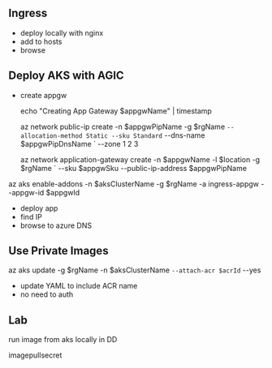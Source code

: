

## Ingress

- deploy locally with nginx
- add to hosts
- browse

## Deploy AKS with AGIC

- create appgw




  echo "Creating App Gateway $appgwName" | timestamp
   
  az network public-ip create -n $appgwPipName -g $rgName `
    --allocation-method Static --sku Standard `
    --dns-name $appgwPipDnsName `
    --zone 1 2 3
  
  az network application-gateway create -n $appgwName -l $location -g $rgName `
    --sku $appgwSku  --public-ip-address $appgwPipName

az aks enable-addons -n $aksClusterName -g $rgName -a ingress-appgw --appgw-id $appgwId  

- deploy app
- find IP
- browse to azure DNS

## Use Private Images


az aks update -g $rgName -n $aksClusterName `
        --attach-acr $acrId `
        --yes

- update YAML to include ACR name
- no need to auth

## Lab

run image from aks locally in DD

imagepullsecret